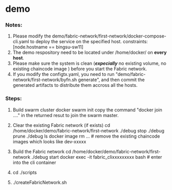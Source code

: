 # demo

### Notes:

1. Please modify the demo/fabric-network/first-network/docker-compose-cli.yaml to deploy the service on the specified host.
 constraints: [node.hostname == bingsu-sw11]
2. The demo respository need to be located under /home/docker/ on **every host**.
3. Please make sure the system is clean (***expecially*** no existing volume, no existing chaincode image ) before you start the Fabric network.
4. If you modify the configtx.yaml, you need to run "demo/fabric-network/first-network/byfn.sh generate", and then commit the generated artifacts to distribute them accross all the hosts.

### Steps:
1. Build swarm cluster
docker swarm init
copy the command "docker join ...." in the returned resut to join the swarm master.

2. Clear the existing Fabric network (if exists)
cd /home/docker/demo/fabric-network/first-network
./debug stop
./debug prune
./debug ls
docker image rm ... # remove the existing chaincode images which looks like dev-xxxxx

3. Build the Fabric network
cd /home/docker/demo/fabric-network/first-network
./debug start
docker exec -it fabric_clixxxxxxxxx bash # enter into the cli container

4. cd ./scripts

5. ./createFabricNetwork.sh


